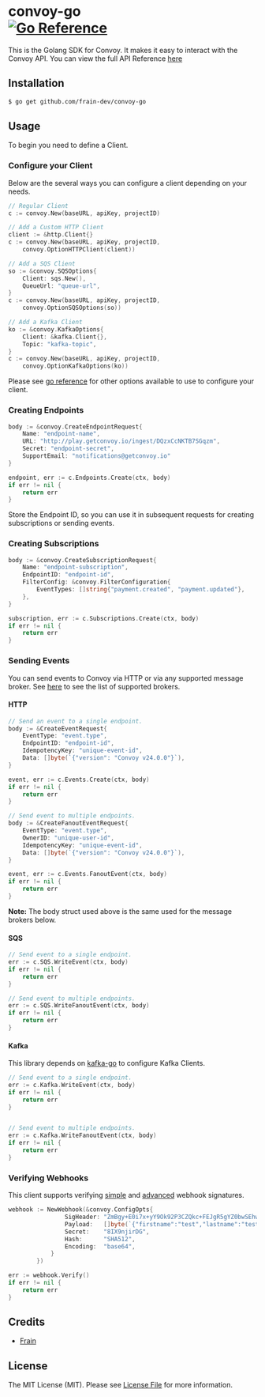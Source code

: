 # convoy-go <br /> [![Go Reference](https://pkg.go.dev/badge/github.com/frain-dev/convoy-go.svg)](https://pkg.go.dev/github.com/frain-dev/convoy-go)
This is the Golang SDK for Convoy. It makes it easy to interact with the Convoy API. You can view the full API Reference [here](https://convoy.readme.io/reference)

## Installation
```bash
$ go get github.com/frain-dev/convoy-go
```

## Usage
To begin you need to define a Client. 

### Configure your Client
Below are the several ways you can configure a client depending on your needs. 

```go
// Regular Client
c := convoy.New(baseURL, apiKey, projectID)

// Add a Custom HTTP Client
client := &http.Client{}
c := convoy.New(baseURL, apiKey, projectID,
    convoy.OptionHTTPClient(client))

// Add a SQS Client 
so := &convoy.SQSOptions{
    Client: sqs.New(),
    QueueUrl: "queue-url",
}
c := convoy.New(baseURL, apiKey, projectID,
    convoy.OptionSQSOptions(so))

// Add a Kafka Client 
ko := &convoy.KafkaOptions{
    Client: &kafka.Client{},
    Topic: "kafka-topic",
}
c := convoy.New(baseURL, apiKey, projectID,
    convoy.OptionKafkaOptions(ko))
```
Please see [go reference](https://pkg.go.dev/github.com/frain-dev/convoy-go) for other options available to use to configure your client.

### Creating Endpoints 
```go
body := &convoy.CreateEndpointRequest{
    Name: "endpoint-name",
    URL: "http://play.getconvoy.io/ingest/DQzxCcNKTB7SGqzm",
    Secret: "endpoint-secret",
    SupportEmail: "notifications@getconvoy.io"
}

endpoint, err := c.Endpoints.Create(ctx, body)
if err != nil {
    return err
}
```
Store the Endpoint ID, so you can use it in subsequent requests for creating subscriptions or sending events.

### Creating Subscriptions
```go 
body := &convoy.CreateSubscriptionRequest{
    Name: "endpoint-subscription",
    EndpointID: "endpoint-id",
    FilterConfig: &convoy.FilterConfiguration{
        EventTypes: []string{"payment.created", "payment.updated"},
    },
}

subscription, err := c.Subscriptions.Create(ctx, body)
if err != nil {
    return err 
}
```

### Sending Events
You can send events to Convoy via HTTP or via any supported message broker. See [here](https://www.getconvoy.io/docs/manual/sources#Message%20Brokers) to see the list of supported brokers.

#### HTTP
```go
// Send an event to a single endpoint.
body := &CreateEventRequest{
    EventType: "event.type",
    EndpointID: "endpoint-id",
    IdempotencyKey: "unique-event-id",
    Data: []byte(`{"version": "Convoy v24.0.0"}`),
}

event, err := c.Events.Create(ctx, body)
if err != nil {
    return err 
}

// Send event to multiple endpoints.
body := &CreateFanoutEventRequest{
    EventType: "event.type",
    OwnerID: "unique-user-id",
    IdempotencyKey: "unique-event-id",
    Data: []byte(`{"version": "Convoy v24.0.0"}`),
}

event, err := c.Events.FanoutEvent(ctx, body)
if err != nil {
    return err 
}
```

**Note:** The body struct used above is the same used for the message brokers below.

#### SQS 
```go 
// Send event to a single endpoint.
err := c.SQS.WriteEvent(ctx, body)
if err != nil {
    return err 
}

// Send event to multiple endpoints.
err := c.SQS.WriteFanoutEvent(ctx, body)
if err != nil {
    return err 
}
```

#### Kafka 
This library depends on [kafka-go](https://github.com/segmentio/kafka-go) to configure Kafka Clients. 
```go 
// Send event to a single endpoint.
err := c.Kafka.WriteEvent(ctx, body)
if err != nil {
    return err 
}


// Send event to multiple endpoints.
err := c.Kafka.WriteFanoutEvent(ctx, body) 
if err != nil {
    return err 
}
```

### Verifying Webhooks
This client supports verifying [simple](https://www.getconvoy.io/docs/manual/signatures#Simple%20signatures) and [advanced](https://www.getconvoy.io/docs/manual/signatures#Advanced%20signatures) webhook signatures. 
```go 
webhook := NewWebhook(&convoy.ConfigOpts{
				SigHeader: "ZmBgy+E0i7x+yY9Ok92P3CZQkc+FEJgR5gYZ0bwSEhwLESnc/gGct57IQ==",
				Payload:   []byte(`{"firstname":"test","lastname":"test"}`),
				Secret:    "8IX9njirDG",
				Hash:      "SHA512",
				Encoding:  "base64",
			}
        })

err := webhook.Verify()
if err != nil {
    return err 
}
```

## Credits
- [Frain](https://github.com/frain-dev)

## License
The MIT License (MIT). Please see [License File](LICENSE) for more information.
